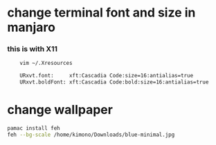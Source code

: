 # change terminal font and size in manjaro
### this is with X11

```sh
    vim ~/.Xresources
```

```sh
    URxvt.font:     xft:Cascadia Code:size=16:antialias=true
    URxvt.boldFont: xft:Cascadia Code:bold:size=16:antialias=true
```

# change wallpaper

```sh
pamac install feh
feh --bg-scale /home/kimono/Downloads/blue-minimal.jpg
```